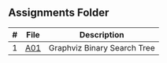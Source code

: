 ## Assignments Folder

|   #   | File | Description |
| :---: | ----------- | ----------|
|  1 | [A01](https://github.com/asaiahL9/4883-SoftwareTools-Logan/blob/main/Assignments/A01)|Graphviz Binary Search Tree|  
